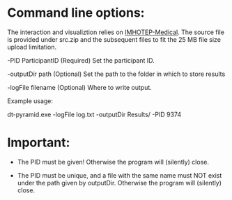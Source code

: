 Command line options:
=======================
The interaction and visualiztion relies on [IMHOTEP-Medical](https://github.com/IMHOTEP-Medical/imhotep). The source file is provided under src.zip and the subsequent files to fit the 25 MB file size upload limitation.

-PID ParticipantID (Required)
Set the participant ID.


-outputDir path (Optional)
Set the path to the folder in which to store results


-logFile filename (Optional)
Where to write output.



Example usage:

dt-pyramid.exe -logFile log.txt -outputDir Results/ -PID 9374



Important:
======================

- The PID must be given! Otherwise the program will (silently) close.

- The PID must be unique, and a file with the same name must NOT exist under the path given by outputDir. Otherwise the program will (silently) close.
